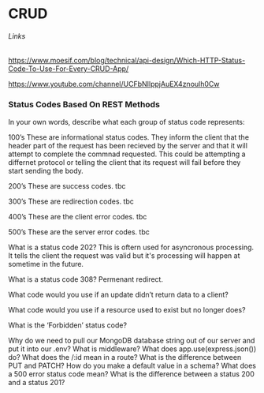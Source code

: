 # CRUD

###### Links

https://www.moesif.com/blog/technical/api-design/Which-HTTP-Status-Code-To-Use-For-Every-CRUD-App/

https://www.youtube.com/channel/UCFbNIlppjAuEX4znoulh0Cw

### Status Codes Based On REST Methods

In your own words, describe what each group of status code represents:

100’s
These are informational status codes. They inform the client that the header part of the request has been recieved by the server and that it will attempt to complete the commnad requested. This could be attempting a differnet protocol or telling the client that its request will fail before they start sending the body.

200’s
These are success codes. tbc

300’s
These are redirection codes. tbc

400’s
These are the client error codes. tbc

500’s
These are the server error codes. tbc

What is a status code 202?
This is oftern used for asyncronous processing. It tells the client the request was valid but it's processing will happen at sometime in the future.

What is a status code 308?
Permenant redirect.

What code would you use if an update didn’t return data to a client?


What code would you use if a resource used to exist but no longer does?


What is the ‘Forbidden’ status code?


Why do we need to pull our MongoDB database string out of our server and put it into our .env?
What is middleware?
What does app.use(express.json()) do?
What does the /:id mean in a route?
What is the difference between PUT and PATCH?
How do you make a default value in a schema?
What does a 500 error status code mean?
What is the difference between a status 200 and a status 201?

